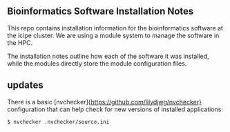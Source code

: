 ## Bioinformatics Software Installation Notes

This repo contains installation information for the bioinformatics software at the icipe cluster. We are using a module system to manage the software in the HPC. 

The installation notes outline how each of the software it was installed, while the modules directly store the module configuration files. 

## updates
There is a basic [nvchecker]{https://github.com/lilydjwg/nvchecker} configuration that can help check for new versions of installed applications:

`$ nvchecker .nvchecker/source.ini`
